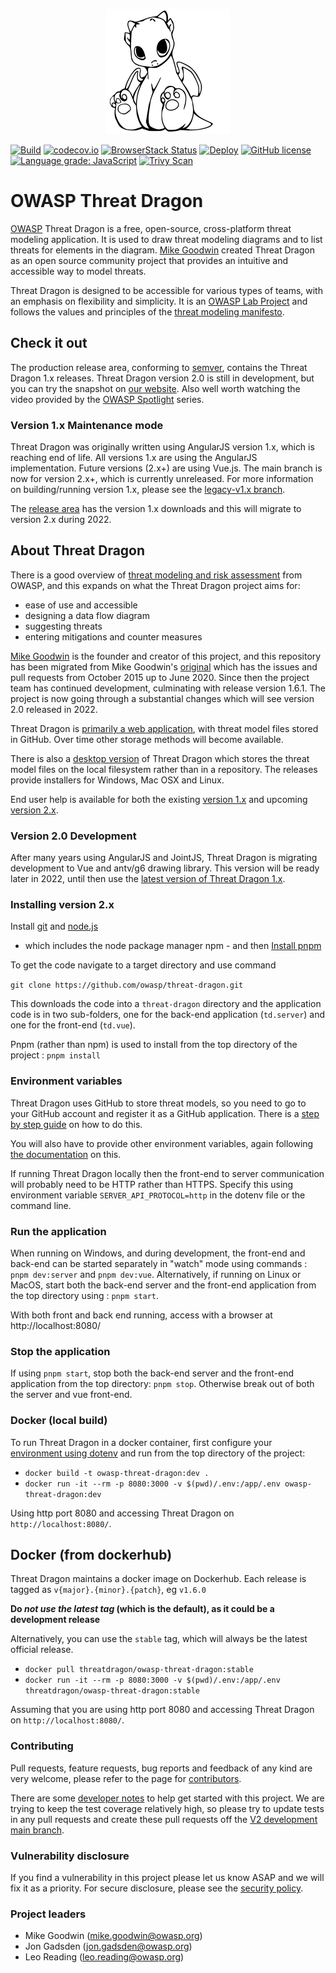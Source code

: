 <p align="center">
  <img src="https://raw.githubusercontent.com/owasp/threat-dragon/main/td.vue/src/assets/threatdragon_logo_image.svg"
  width="200" alt="Threat Dragon Logo"/>
</p>

[![Build](https://github.com/OWASP/threat-dragon/actions/workflows/ci.yaml/badge.svg)](https://github.com/OWASP/threat-dragon/actions/workflows/ci.yaml)
[![codecov.io](http://codecov.io/github/owasp/threat-dragon/coverage.svg?branch=main)](http://codecov.io/github/owasp/threat-dragon?branch=main)
[![BrowserStack Status](https://automate.browserstack.com/badge.svg?badge_key=SG1sSFpJeUJ0M1pmY1hrM2F0dVNLclRPSzdCb3lLN253MzcrV0liZWd1bz0tLWxXQWdQaTJRcVF1TVEwS2FWbXJxcHc9PQ==--41330f50fd1c2bd4ac8eaac4a36ebfb1577be89b)](https://automate.browserstack.com/public-build/SG1sSFpJeUJ0M1pmY1hrM2F0dVNLclRPSzdCb3lLN253MzcrV0liZWd1bz0tLWxXQWdQaTJRcVF1TVEwS2FWbXJxcHc9PQ==--41330f50fd1c2bd4ac8eaac4a36ebfb1577be89b)
[![Deploy](https://github.com/OWASP/threat-dragon/actions/workflows/deploy.yaml/badge.svg)](https://github.com/OWASP/threat-dragon/actions/workflows/deploy.yaml)
[![GitHub license](https://img.shields.io/github/license/owasp/threat-dragon.svg)](LICENSE.txt)
[![Language grade: JavaScript](https://img.shields.io/lgtm/grade/javascript/g/OWASP/threat-dragon.svg?logo=lgtm&logoWidth=18)](https://lgtm.com/projects/g/OWASP/threat-dragon/context:javascript)
[![Trivy Scan](https://github.com/OWASP/threat-dragon/actions/workflows/trivy.yaml/badge.svg)](https://github.com/OWASP/threat-dragon/actions/workflows/trivy.yaml)

# OWASP Threat Dragon

[OWASP](https://www.owasp.org) Threat Dragon is a free, open-source, cross-platform threat modeling application.
It is used to draw threat modeling diagrams and to list threats for elements in the diagram.
[Mike Goodwin](https://github.com/mike-goodwin) created Threat Dragon as an open source community project
that provides an intuitive and accessible way to model threats.

Threat Dragon is designed to be accessible for various types of teams, with an emphasis on flexibility and simplicity.
It is an [OWASP Lab Project](https://www.owasp.org/index.php/OWASP_Threat_Dragon)
and follows the values and principles of the [threat modeling manifesto](https://www.threatmodelingmanifesto.org/).

## Check it out
The production release area, conforming to [semver](https://semver.org/spec/v2.0.0.html), contains the Threat Dragon 1.x releases.
Threat Dragon version 2.0 is still in development, but you can try the snapshot on [our website](https://www.threatdragon.com/#/).
Also well worth watching the video provided by the [OWASP Spotlight](https://www.youtube.com/playlist?list=PLUKo5k_oSrfOTl27gUmk2o-NBKvkTGw0T) series.

### Version 1.x Maintenance mode
Threat Dragon was originally written using AngularJS version 1.x, which is reaching end of life.
All versions 1.x are using the AngularJS implementation.  Future versions (2.x+) are using Vue.js.
The main branch is now for version 2.x+, which is currently unreleased. 
For more information on building/running version 1.x,
please see the [legacy-v1.x branch](https://github.com/OWASP/threat-dragon/tree/legacy-v1.x).

The [release area](https://github.com/OWASP/threat-dragon/releases) has the version 1.x downloads and this will migrate to version 2.x during 2022. 

## About Threat Dragon
There is a good overview of [threat modeling and risk assessment](https://owasp.org/www-community/Application_Threat_Modeling)
from OWASP, and this expands on what the Threat Dragon project aims for:

- ease of use and accessible
- designing a data flow diagram
- suggesting threats
- entering mitigations and counter measures

[Mike Goodwin](https://github.com/mike-goodwin) is the founder and creator of this project,
and this repository has been migrated from
Mike Goodwin's [original](https://github.com/mike-goodwin/owasp-threat-dragon)
which has the issues and pull requests from October 2015 up to June 2020.
Since then the project team has continued development, culminating with release version 1.6.1.
The project is now going through a substantial changes which will see version 2.0 released in 2022.

Threat Dragon is [primarily a web application](https://github.com/OWASP/threat-dragon/releases),
with threat model files stored in GitHub. Over time other storage methods will become available.

There is also a [desktop version](https://github.com/OWASP/threat-dragon/releases) of Threat Dragon
which stores the threat model files on the local filesystem rather than in a repository.
The releases provide installers for Windows, Mac OSX and Linux.

End user help is available for both the existing [version 1.x](https://threatdragon.github.io)
and upcoming [version 2.x](https://www.threatdragon.com/docs).

### Version 2.0 Development
After many years using AngularJS and JointJS, Threat Dragon is migrating development to Vue
and antv/g6 drawing library. This version will be ready later in 2022,
until then use the [latest version of Threat Dragon 1.x](https://github.com/OWASP/threat-dragon/releases/tag/v1.6.1).

### Installing version 2.x

Install [git](https://git-scm.com/downloads) and [node.js](https://nodejs.org/en/download/)
- which includes the node package manager npm - and then [Install pnpm](https://pnpm.io/installation)

To get the code navigate to a target directory and use command

`git clone https://github.com/owasp/threat-dragon.git`

This downloads the code into a `threat-dragon` directory and the application code is in two sub-folders,
one for the back-end application (`td.server`) and one for the front-end (`td.vue`).

Pnpm (rather than npm) is used to install from the top directory of the project : `pnpm install`

### Environment variables

Threat Dragon uses GitHub to store threat models, so you need to go to your GitHub account and
register it as a GitHub application. There is a
[step by step guide](https://www.threatdragon.com/docs/development/env.html) on how to do this.

You will also have to provide other environment variables, again following
[the documentation](https://www.threatdragon.com/docs/development/env.html) on this.

If running Threat Dragon locally then the front-end to server communication will
probably need to be HTTP rather than HTTPS.
Specify this using environment variable `SERVER_API_PROTOCOL=http` in the dotenv file or the command line.

### Run the application

When running on Windows, and during development, the front-end and back-end
can be started separately in "watch" mode using commands : `pnpm dev:server` and `pnpm dev:vue`.
Alternatively, if running on Linux or MacOS, start both the back-end server and the front-end application
from the top directory using : `pnpm start`.

With both front and back end running, access with a browser at http://localhost:8080/

### Stop the application

If using `pnpm start`, stop both the back-end server and the front-end application from the top directory: `pnpm stop`.
Otherwise break out of both the server and vue front-end.

### Docker (local build)

To run Threat Dragon in a docker container,
first configure your [environment using dotenv](https://www.threatdragon.com/docs/development/env.html)
and run from the top directory of the project:

- `docker build -t owasp-threat-dragon:dev .`
- `docker run -it --rm -p 8080:3000 -v $(pwd)/.env:/app/.env owasp-threat-dragon:dev`

Using http port 8080 and accessing Threat Dragon on `http://localhost:8080/`.

## Docker (from dockerhub)

Threat Dragon maintains a docker image on Dockerhub. Each release is tagged as `v{major}.{minor}.{patch}`, eg `v1.6.0`

**Do _not use the latest tag_ (which is the default), as it could be a development release**

Alternatively, you can use the `stable` tag, which will always be the latest official release.

- `docker pull threatdragon/owasp-threat-dragon:stable`
- `docker run -it --rm -p 8080:3000 -v $(pwd)/.env:/app/.env threatdragon/owasp-threat-dragon:stable`

Assuming that you are using http port 8080 and accessing Threat Dragon on `http://localhost:8080/`.

### Contributing

Pull requests, feature requests, bug reports and feedback of any kind are very welcome, please refer to the page for
[contributors](CONTRIBUTING.md).

There are some [developer notes](https://www.threatdragon.com/docs/development/local.html) to help get started with this project.
We are trying to keep the test coverage relatively high, so please try to update tests in any pull requests
and create these pull requests off the [V2 development main branch](https://github.com/OWASP/threat-dragon).

### Vulnerability disclosure

If you find a vulnerability in this project please let us know ASAP and we will fix it as a priority.
For secure disclosure, please see the [security policy](SECURITY.md).

### Project leaders

- Mike Goodwin (mike.goodwin@owasp.org)
- Jon Gadsden (jon.gadsden@owasp.org)
- Leo Reading (leo.reading@owasp.org)
